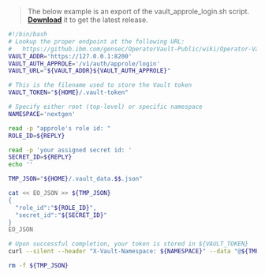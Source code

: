 > The below example is an export of the vault_approle_login.sh script. [**Download**](https://github.ibm.com/gensec/OperatorVault-Public/wiki/files/code/vault_approle_login.sh) it to get the latest release.

```bash
#!/bin/bash
# Lookup the proper endpoint at the following URL:
#   https://github.ibm.com/gensec/OperatorVault-Public/wiki/Operator-Vault-Endpoints
VAULT_ADDR='https://127.0.0.1:8200'
VAULT_AUTH_APPROLE='/v1/auth/approle/login'
VAULT_URL="${VAULT_ADDR}${VAULT_AUTH_APPROLE}"

# This is the filename used to store the Vault token
VAULT_TOKEN="${HOME}/.vault-token"

# Specify either root (top-level) or specific namespace
NAMESPACE='nextgen'

read -p "approle's role id: "
ROLE_ID=${REPLY}

read -p 'your assigned secret id: '
SECRET_ID=${REPLY}
echo ''

TMP_JSON="${HOME}/.vault_data.$$.json"

cat << EO_JSON >> ${TMP_JSON}
{
  "role_id":"${ROLE_ID}",
  "secret_id":"${SECRET_ID}"
}
EO_JSON

# Upon successful completion, your token is stored in ${VAULT_TOKEN}
curl --silent --header "X-Vault-Namespace: ${NAMESPACE}" --data "@${TMP_JSON}" ${VAULT_URL} | jq -r ".auth.client_token" | tee ${VAULT_TOKEN}

rm -f ${TMP_JSON}
```